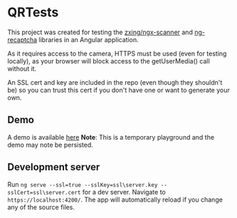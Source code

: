 # QRTests

This project was created for testing the [zxing/ngx-scanner](https://www.npmjs.com/package/@zxing/ngx-scanner) and [ng-recaptcha](https://www.npmjs.com/package/ng-recaptcha) libraries in an Angular application.

As it requires access to the camera, HTTPS must be used (even for testing locally), as your browser will block access to the getUserMedia() call without it.

An SSL cert and key are included in the repo (even though they shouldn't be) so you can trust this cert if you don't have one or want to generate your own.



## Demo

A demo is available [here](https://goldieplaygroundstorage.z8.web.core.windows.net/) **Note**: This is a temporary playground and the demo may note be persisted.

## Development server

Run `ng serve --ssl=true --sslKey=ssl\server.key --sslCert=ssl\server.cert` for a dev server. Navigate to `https://localhost:4200/`. The app will automatically reload if you change any of the source files.
